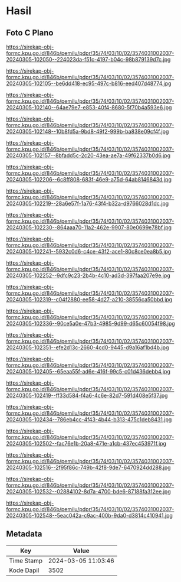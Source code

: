 # Hasil

## Foto C Plano

https://sirekap-obj-formc.kpu.go.id/846b/pemilu/pdpr/35/74/03/10/02/3574031002037-20240305-102050--224023da-f51c-4197-b04c-98b879139d7c.jpg

https://sirekap-obj-formc.kpu.go.id/846b/pemilu/pdpr/35/74/03/10/02/3574031002037-20240305-102105--be6dd418-ec95-497c-b816-eed407d48774.jpg

https://sirekap-obj-formc.kpu.go.id/846b/pemilu/pdpr/35/74/03/10/02/3574031002037-20240305-102140--64ae79e7-e853-40f4-8680-5f70b4a593e6.jpg

https://sirekap-obj-formc.kpu.go.id/846b/pemilu/pdpr/35/74/03/10/02/3574031002037-20240305-102148--10b8fd5a-9bd8-49f2-999b-ba838e09cf4f.jpg

https://sirekap-obj-formc.kpu.go.id/846b/pemilu/pdpr/35/74/03/10/02/3574031002037-20240305-102157--8bfadd5c-2c20-43ea-ae7a-49f62337b0d6.jpg

https://sirekap-obj-formc.kpu.go.id/846b/pemilu/pdpr/35/74/03/10/02/3574031002037-20240305-102206--6c8ff808-683f-46e9-a75d-64ab8146843d.jpg

https://sirekap-obj-formc.kpu.go.id/846b/pemilu/pdpr/35/74/03/10/02/3574031002037-20240305-102219--28a6e57f-1a76-43f4-b32a-d9766028d1dc.jpg

https://sirekap-obj-formc.kpu.go.id/846b/pemilu/pdpr/35/74/03/10/02/3574031002037-20240305-102230--864aaa70-11a2-462e-9907-80e0699e78bf.jpg

https://sirekap-obj-formc.kpu.go.id/846b/pemilu/pdpr/35/74/03/10/02/3574031002037-20240305-102241--5932c0d6-c4ce-43f2-ace1-80c8ce0ea8b5.jpg

https://sirekap-obj-formc.kpu.go.id/846b/pemilu/pdpr/35/74/03/10/02/3574031002037-20240305-102252--9dfc9c23-2b4b-4c10-ad3d-397faa207e9e.jpg

https://sirekap-obj-formc.kpu.go.id/846b/pemilu/pdpr/35/74/03/10/02/3574031002037-20240305-102319--c04f2880-ee58-4d27-a210-38556ca50bbd.jpg

https://sirekap-obj-formc.kpu.go.id/846b/pemilu/pdpr/35/74/03/10/02/3574031002037-20240305-102336--90ce5a0e-47b3-4985-9d99-d65c60054f98.jpg

https://sirekap-obj-formc.kpu.go.id/846b/pemilu/pdpr/35/74/03/10/02/3574031002037-20240305-102351--efe2d13c-2660-4cd0-9445-d9a16af1bd4b.jpg

https://sirekap-obj-formc.kpu.go.id/846b/pemilu/pdpr/35/74/03/10/02/3574031002037-20240305-102405--65eaa55f-ad6e-416f-99c5-c01d436debb4.jpg

https://sirekap-obj-formc.kpu.go.id/846b/pemilu/pdpr/35/74/03/10/02/3574031002037-20240305-102419--ff33d584-f4a6-4c6e-82d7-591d408e5f37.jpg

https://sirekap-obj-formc.kpu.go.id/846b/pemilu/pdpr/35/74/03/10/02/3574031002037-20240305-102434--786eb4cc-4f43-4b44-b313-475c1deb8431.jpg

https://sirekap-obj-formc.kpu.go.id/846b/pemilu/pdpr/35/74/03/10/02/3574031002037-20240305-102502--fac76e1b-20a8-471e-a1cb-437ec453971f.jpg

https://sirekap-obj-formc.kpu.go.id/846b/pemilu/pdpr/35/74/03/10/02/3574031002037-20240305-102516--2f95f86c-749b-42f8-9de7-6470924dd288.jpg

https://sirekap-obj-formc.kpu.go.id/846b/pemilu/pdpr/35/74/03/10/02/3574031002037-20240305-102532--02884102-8d7a-4700-bde6-87188fa312ee.jpg

https://sirekap-obj-formc.kpu.go.id/846b/pemilu/pdpr/35/74/03/10/02/3574031002037-20240305-102548--5eac042a-c9ac-400b-9da0-d3814c410941.jpg


## Metadata

| Key        | Value               |
| ---------- | ------------------- |
| Time Stamp | 2024-03-05 11:03:46 |
| Kode Dapil | 3502                |



